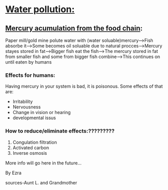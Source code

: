 
<html lang="en">
<head>
    <meta charset="UTF-8">
    <meta name="viewport" content="width=device-width, initial-scale=1.0">
    <link rel="stylesheet" href="edit.css">
</head>
<body>
    <h1><u>Water pollution:</u></h1>
    <h2><u>Mercury acumulation from the food chain</u>:</h2>
    <p>Paper mill/gold mine polute water with (water soluable)mercury-->Fish absorbe it-->Some becomes oil soluable due to natural procces-->Mercury stayes stored in fat-->Bigger fish eat the fish-->The mercury stored in fat from smaller fish and some from bigger fish combine-->This continues on until eaten by humans</p>
    <h3>Effects for humans:</h3>
    <p>Having mercury in your system is bad, it is poisonous. Some effects of that are:</p>
    <ul>
        <li>Irritability</li>
        <li>Nervousness</li>
        <li>Change in vision or hearing</li>
        <li>developmental issus</li>
    </ul>
    <h3>How to reduce/eliminate effects:?????????</h3>
    <ol>
        <li>Congulation filtration</li>
        <li>Activated carbon</li>
        <li>Inverse osmosis</li>
    </ol>
    <p>More info will go here in the future...</p>
    <p>By Ezra</p>
    <p>sources-Aunt L. and Grandmother</p>
</body>
</html>
